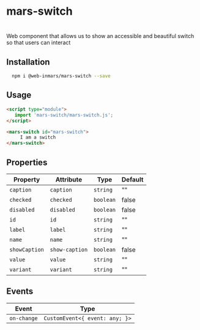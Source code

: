 # mars-switch

# <mars-switch>
Web component that allows us to show an accessible and beautiful switch so that users can interact

## Installation
```bash
  npm i @web-inmars/mars-switch --save
```

## Usage
```html
<script type="module">
   import 'mars-switch/mars-switch.js';
</script>

<mars-switch id="mars-switch">
     I am a switch
</mars-switch>
```

## Properties

| Property      | Attribute      | Type      | Default |
|---------------|----------------|-----------|---------|
| `caption`     | `caption`      | `string`  | ""      |
| `checked`     | `checked`      | `boolean` | false   |
| `disabled`    | `disabled`     | `boolean` | false   |
| `id`          | `id`           | `string`  | ""      |
| `label`       | `label`        | `string`  | ""      |
| `name`        | `name`         | `string`  | ""      |
| `showCaption` | `show-caption` | `boolean` | false   |
| `value`       | `value`        | `string`  | ""      |
| `variant`     | `variant`      | `string`  | ""      |

## Events

| Event       | Type                           |
|-------------|--------------------------------|
| `on-change` | `CustomEvent<{ event: any; }>` |
